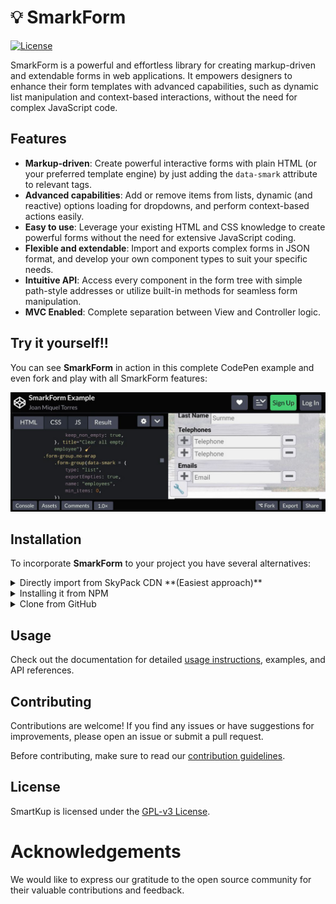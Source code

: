 # 💡 SmarkForm

[![License](https://img.shields.io/badge/license-GPL--v3-blue.svg)](https://www.gnu.org/licenses/gpl-3.0.html)

SmarkForm is a powerful and effortless library for creating markup-driven and
extendable forms in web applications. It empowers designers to enhance their
form templates with advanced capabilities, such as dynamic list manipulation
and context-based interactions, without the need for complex JavaScript code.

## Features

- **Markup-driven**: Create powerful interactive forms with plain HTML (or your preferred template engine) by just adding the `data-smark` attribute to relevant tags.
- **Advanced capabilities**: Add or remove items from lists, dynamic (and reactive) options loading for dropdowns, and perform context-based actions easily.
- **Easy to use**: Leverage your existing HTML and CSS knowledge to create powerful forms without the need for extensive JavaScript coding.
- **Flexible and extendable**: Import and exports complex forms in JSON format, and develop your own component types to suit your specific needs.
- **Intuitive API**: Access every component in the form tree with simple path-style addresses or utilize built-in methods for seamless form manipulation.
- **MVC Enabled**: Complete separation between View and Controller logic.

## Try it yourself!!

You can see **SmarkForm** in action in this complete CodePen example and even
fork and play with all SmarkForm features: 

[![Test it in Codepen](doc/CodePen_preview.jpg)](https://codepen.io/bitifet/full/LYgvobZ)

## Installation

To incorporate **SmarkForm** to your project you have several alternatives:

<details>
<summary>Directly import from SkyPack CDN **(Easiest approach)**</summary>


👉 As ES module:

```javascript
import SmarkForm from "https://cdn.skypack.dev/smarkform";
```

</details>


<details>
<summary>Installing it from NPM</summary>


👉 Execute:

```sh
npm install smarkform
```

👉  Then you can use it with your favourite bundler or pick it in your preferred
format:

```
node_modules
└── smarkform
    └── dist
        ├── SmarkForm.esm.js
        ├── SmarkForm.umd.js
        └── SmarkForm.js
```

> 📌 *SmarkForm.js* can be loaded from regular ``<script>`` tag and will export
> ``SmarkForm`` class as global variable.

</details>


<details>
<summary>Clone from GitHub</summary>

👉 Execute:

```sh
git clone git@github.com:bitifet/SmarkForm.git
```

👉 Then, like with NPM package, you will find it under *dist* directory:

```
dist
├── SmarkForm.esm.js
├── SmarkForm.umd.js
└── SmarkForm.js
```

👍 ...but you can also install dev dependencies by running ``npm install`` and then


    "build": "rollup -c",
    "dev": "rollup -c -w",
    "test": "mocha",
    "pretest": "npm run build",
    "start": "node ./playground/bin/www.js"


- ``npm run build``: To build after doing some change.
- ``npm run dev``: To build and watch for any source file change and auto rebuild as needed.
- ``npm run test``: To run automated tests.
- ``npm start``: To run Express server with the playground environment.

</details>


## Usage

Check out the documentation for detailed [usage instructions](doc/index.md), examples, and API references.


## Contributing

Contributions are welcome! If you find any issues or have suggestions for improvements, please open an issue or submit a pull request.

Before contributing, make sure to read our [contribution guidelines](doc/contributing.md).


## License

SmartKup is licensed under the [GPL-v3 License](https://www.gnu.org/licenses/gpl-3.0.html).


# Acknowledgements

We would like to express our gratitude to the open source community for their valuable contributions and feedback.



